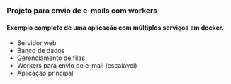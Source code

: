 ### Projeto para envio de e-mails com workers

#### Exemplo completo de uma aplicação com múltiplos serviços em docker.
- Servidor web
- Banco de dados
- Gerenciamento de filas
- Workers para envio de e-mail (escalável)
- Aplicação principal